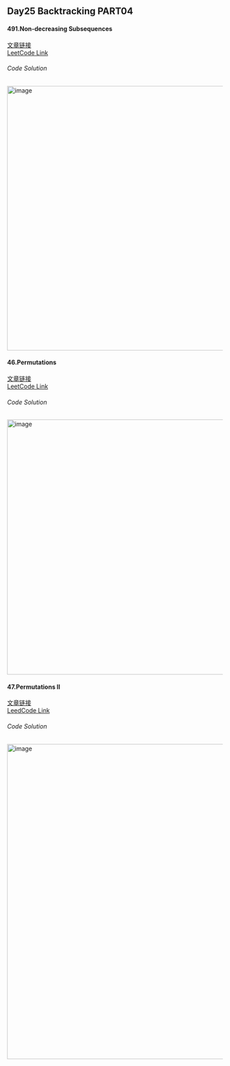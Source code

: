 ## Day25 Backtracking PART04  

#### 491.Non-decreasing Subsequences  
[文章链接](https://programmercarl.com/0491.%E9%80%92%E5%A2%9E%E5%AD%90%E5%BA%8F%E5%88%97.html)  
[LeetCode Link](https://leetcode.com/problems/non-decreasing-subsequences/description/)  

###### Code Solution  
<img width="617" alt="image" src="https://github.com/user-attachments/assets/94c4ef20-5933-4ee8-92e6-b9f0f1a4e275" />

#### 46.Permutations  
[文章链接](https://programmercarl.com/0046.%E5%85%A8%E6%8E%92%E5%88%97.html)  
[LeetCode Link](https://leetcode.com/problems/permutations/description/)  

###### Code Solution  
<img width="595" alt="image" src="https://github.com/user-attachments/assets/51972fc9-e7bb-4add-94f0-832c4cde8ada" />

#### 47.Permutations II  
[文章链接](https://programmercarl.com/0047.%E5%85%A8%E6%8E%92%E5%88%97II.html)  
[LeedCode Link](https://leetcode.com/problems/permutations-ii/description/)  

###### Code Solution  
<img width="735" alt="image" src="https://github.com/user-attachments/assets/5630cb5b-e6d7-4b97-a750-2d22cccdd0a9" />

